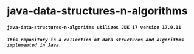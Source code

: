 # java-data-structures-n-algorithms

#### `java-data-structures-n-algoritms utilizes JDK 17 version 17.0.11`

##### `This repository is a collection of data structures and algorithms implemented in Java.`

 

